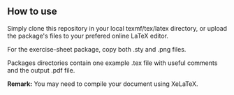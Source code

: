 ## How to use
Simply clone this repository in your local texmf/tex/latex directory, or
upload the package's files to your prefered online LaTeX editor.

For the exercise-sheet package, copy both .sty and .png files.

Packages directories contain one example .tex file with useful comments
and the output .pdf file.

**Remark:** You may need to compile your document using XeLaTeX.
